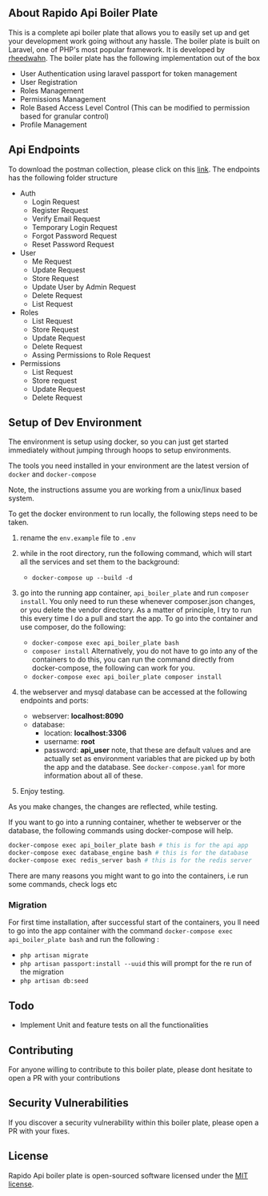 ## About Rapido Api Boiler Plate

This is a complete api boiler plate that allows you to easily set up and get your development work going without any hassle. The boiler plate is built on Laravel, one of PHP's most popular framework. It is developed by [rheedwahn](https://rheedwahn.github.io/). The boiler plate has the following implementation out of the box

- User Authentication using laravel passport for token management
- User Registration
- Roles Management
- Permissions Management
- Role Based Access Level Control (This can be modified to permission based for granular control)
- Profile Management

## Api Endpoints

To download the postman collection, please click on this [link](https://www.getpostman.com/collections/eb18b48ebbd906a5a900). The endpoints has the following folder structure

- Auth
  - Login Request
  - Register Request
  - Verify Email Request
  - Temporary Login Request
  - Forgot Password Request
  - Reset Password Request
- User
  - Me Request
  - Update Request
  - Store Request
  - Update User by Admin Request
  - Delete Request
  - List Request
- Roles
  - List Request
  - Store Request
  - Update Request
  - Delete Request
  - Assing Permissions to Role Request
- Permissions
  - List Request
  - Store request
  - Update Request
  - Delete Request

## Setup of Dev Environment

The environment is setup using docker, so you can just get started immediately without jumping through hoops to setup environments.

The tools you need installed in your environment are the latest version of `docker` and `docker-compose`

Note, the instructions assume you are working from a unix/linux based system.

To get the docker environment to run locally, the following steps need to be taken.

1. rename the `env.example` file to `.env`

2. while in the root directory, run the following command, which will start all the services and set them to the background:
    * `docker-compose up --build -d`
3. go into the running app container, `api_boiler_plate` and run `composer install`. You only need to run these whenever composer.json changes, or you delete the vendor directory. As a matter of principle, I try to run this every time I do a pull and start the app. To go into the container and use composer, do the following:
    * `docker-compose exec api_boiler_plate bash`
    * `composer install`
Alternatively, you do not have to go into any of the containers to do this, you can run the command directly from docker-compose, the following can work for you.
    * `docker-compose exec api_boiler_plate composer install`

4. the webserver and mysql database can be accessed at the following endpoints and ports:
    * webserver: __localhost:8090__
    * database:
        * location: __localhost:3306__
        * username: __root__
        * password: __api_user__
    note, that these are default values and are actually set as environment variables that are picked up by both the app and the database. See `docker-compose.yaml` for more information about all of these.
5. Enjoy testing.

As you make changes, the changes are reflected, while testing.

If you want to go into a running container, whether te webserver or the database, the following commands using docker-compose will help.

```bash
docker-compose exec api_boiler_plate bash # this is for the api app
docker-compose exec database_engine bash # this is for the database
docker-compose exec redis_server bash # this is for the redis server
```

There are many reasons you might want to go into the containers, i.e run some commands, check logs etc

### Migration

For first time installation, after successful start of the containers, you ll need to go into the app container with the command `docker-compose exec api_boiler_plate bash` and run the following :
* `php artisan migrate`
* `php artisan passport:install --uuid`  this will prompt for the re run of the migration
* `php artisan db:seed`


## Todo
- Implement Unit and feature tests on all the functionalities

## Contributing

For anyone willing to contribute to this boiler plate, please dont hesitate to open a PR with your contributions

## Security Vulnerabilities

If you discover a security vulnerability within this boiler plate, please open a PR with your fixes.

## License

Rapido Api boiler plate is open-sourced software licensed under the [MIT license](https://opensource.org/licenses/MIT).
